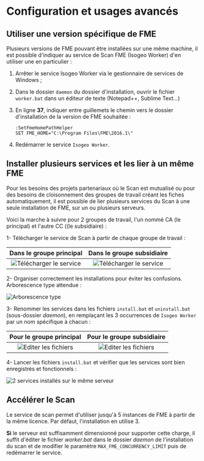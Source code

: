 # Configuration et usages avancés

## Utiliser une version spécifique de FME

Plusieurs versions de FME pouvant être installées sur une même machine, il est possible d'indiquer au service de Scan FME (Isogeo Worker) d'en utiliser une en particulier :

1. Arrêter le service Isogeo Worker via le gestionnaire de services de Windows ;
2. Dans le dossier `daemon` du dossier d'installation, ouvrir le fichier `worker.bat` dans un éditeur de texte (Notepad++, Sublime Text...)
3. En ligne **37**, indiquer entre guillemets le chemin vers le dossier d'installation de la version de FME souhaitée :

	```batch
	:SetFmeHomePathHelper
	SET FME_HOME="C:\Program Files\FME\2016.1\"
	```

4. Redémarrer le service `Isogeo Worker`.

## Installer plusieurs services et les lier à un même FME

Pour les besoins des projets partenariaux où le Scan est mutualisé ou pour des besoins de cloisonnement des groupes de travail créant les fiches automatiquement, il est possible de lier plusieurs services du Scan à une seule installation de FME, sur un ou plusieurs serveurs.

Voici la marche à suivre pour 2 groupes de travail, l'un nommé CA (le principal) et l'autre CC ((le subsidiaire) :

1- Télécharger le service de Scan à partir de chaque groupe de travail :

| Dans le groupe principal | Dans le groupe subsidiaire |
| :----------------------: | :----------------------: |
| ![Télécharger le service](/images/scanFME_install_muli_gt01.png "Télécharger le service depuis le groupe de travail n°1") | ![Télécharger le service](/images/scanFME_install_muli_gt02.png "Télécharger le service depuis le groupe de travail n°2") |

2- Organiser correctement les installations pour éviter les confusions. Arborescence type attendue :

![Arborescence type](/images/scanFME_install_muli_arborescence.png "Bien ranger les différents services")

3- Renommer les services dans les fichiers `install.bat` et `uninstall.bat` (sous-dossier *daemon*), en remplaçant les 3 occurrences de `Isogeo Worker` par un nom spécifique à chacun :

| Pour le groupe principal | Pour le groupe subsidiaire |
| :----------------------: | :------------------------: |
| ![Editer les fichiers](/images/scanFME_install_muli_edited_files_gt01.png "Edition des fichiers dans un éditeur de texte") | ![Editer les fichiers](/images/scanFME_install_muli_edited_files_gt02.png "Edition des fichiers dans un éditeur de texte") |

4- Lancer les fichiers `install.bat` et vérifier que les services sont bien enregistrés et fonctionnels :

![2 services installés sur le même serveur](/images/scanFME_install_muli_services.png "vérifier l'installation des 2 services")

## Accélérer le Scan

Le service de scan permet d'utiliser jusqu'à 5 instances de FME à partir de la même licence. Par défaut, l'installation en utilise 3.

**Si** le serveur est suffisamment dimensionné pour supporter cette charge, il suffit d'éditer le fichier *worker.bat* dans le dossier *daemon* de l'installation du scan et de modifier le paramètre `MAX_FME_CONCURRENCY_LIMIT` puis de redémarrer le service.
